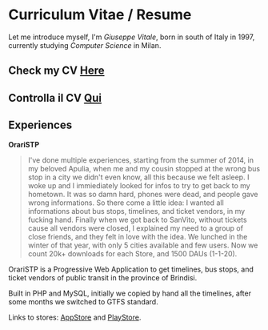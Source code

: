 # Curriculum Vitae / Resume

Let me introduce myself, I'm _Giuseppe Vitale_, born in south of Italy in 1997, currently studying _Computer Science_ in Milan.

## Check my CV [**Here**](job.peppuz.com/CV.en.pdf)
## Controlla il CV [**Qui**](job.peppuz.com/CV.it.pdf)

## Experiences

**OrariSTP**
> I've done multiple experiences, starting from the summer of 2014, in my beloved Apulia, when me and my cousin stopped at the wrong bus stop in a city we didn't even know, all this because we felt asleep. I woke up and I immiediately looked for infos to try to get back to my hometown. It was so damn hard, phones were dead, and people gave wrong informations. So there come a little idea: I wanted all informations about bus stops, timelines, and ticket vendors, in my fucking hand.
Finally when we got back to SanVito, without tickets cause all vendors were closed, I explained my need to a group of close friends, and they felt in love with the idea. 
We lunched in the winter of that year, with only 5 cities available and few users.
Now we count 20k+ downloads for each Store, and 1500 DAUs (1-1-20).

OrariSTP is a Progressive Web Application to get timelines, bus stops, and ticket vendors of public transit in the province of Brindisi.

Built in PHP and MySQL, initially we copied by hand all the timelines, after some months we switched to GTFS standard.

Links to stores: [AppStore](https://apps.apple.com/it/app/orari-stp/id916259912) and [PlayStore](https://play.google.com/store/apps/details?id=svd.stp.manuel.oraristp&hl=en_US).
